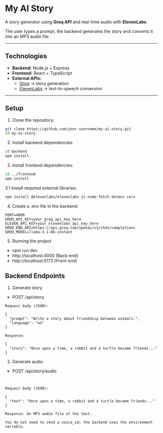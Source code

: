 # My AI Story

A story generator using **Groq API** and real-time audio with **ElevenLabs**.  

The user types a prompt, the backend generates the story and converts it into an MP3 audio file.  

---

## Technologies

- **Backend:** Node.js + Express  
- **Frontend:** React + TypeScript  
- **External APIs:**  
  - [Groq](https://api.groq.com) → story generation  
  - [ElevenLabs](https://beta.elevenlabs.io/) → text-to-speech conversion  

---

## Setup

1. Clone the repository:

```bash
git clone https://github.com/your-username/my-ai-story.git
cd my-ai-story
```

2. Install backend dependencies:
```bash
cd backend
npm install
```

3. Install frontend dependencies:
```bash
cd ../frontend
npm install
```

3.1 Install required external libraries:
```bash
npm install @elevenlabs/elevenlabs-js node-fetch dotenv cors

```

4. Create a .env file in the backend:
```env
PORT=4000
GROQ_API_KEY=your_groq_api_key_here
ELEVEN_API_KEY=your_elevenlabs_api_key_here
GROQ_END_API=https://api.groq.com/openai/v1/chat/completions
GROQ_MODEL=llama-3.1-8b-instant
```

5. Running the project
  *  npm run dev
  *  http://localhost:4000 (Back-end)
  *  http://localhost:5173 (Front-end)

## Backend Endpoints

1. Generate story

  * POST /api/story

```
Request body (JSON):

{
  "prompt": "Write a story about friendship between animals.",
  "language": "en"
}
````
```
Response:

{
  "story": "Once upon a time, a rabbit and a turtle became friends..."
}
```

2. Generate audio
 * POST /api/story/audio

```


Request body (JSON):

{
  "text": "Once upon a time, a rabbit and a turtle became friends..."
}
```
```
Response: An MP3 audio file of the text.

You do not need to send a voice_id; the backend uses the environment variable.
```

